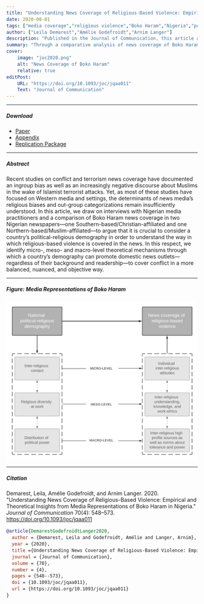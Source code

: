 ```yaml
---
title: "Understanding News Coverage of Religious-Based Violence: Empirical and Theoretical Insights from Media Representations of Boko Haram in Nigeria"
date: 2020-08-01
tags: ["media coverage","religious violence","Boko Haram","Nigeria","political communication"]
author: ["Leila Demarest","Amélie Godefroidt","Arnim Langer"]
description: "Published in the Journal of Communication, this article analyzes news coverage of Boko Haram in Nigeria to examine how media represent religious-based violence."
summary: "Through a comparative analysis of news coverage of Boko Haram in Nigeria, this article shows how religious-based violence is framed, the theoretical implications of these representations, and their consequences for public understanding of conflict."
cover:
    image: "joc2020.png"
    alt: "News Coverage of Boko Haram"
    relative: true
editPost:
    URL: "https://doi.org/10.1093/joc/jqaa011"
    Text: "Journal of Communication"
---
```


---

##### Download

+ [Paper](joc2020.pdf)
+ [Appendix](joc2020suppl.pdf)
+ [Replication Package](joc2020.pdf)
    
---

##### Abstract

Recent studies on conflict and terrorism news coverage have documented an ingroup bias as well as an increasingly negative discourse about Muslims in the wake of Islamist terrorist attacks. Yet, as most of these studies have focused on Western media and settings, the determinants of news media’s religious biases and out-group categorizations remain insufficiently understood. In this article, we draw on interviews with Nigerian media practitioners and a comparison of Boko Haram news coverage in two Nigerian newspapers—one Southern-based/Christian-affiliated and one Northern-based/Muslim-affiliated—to argue that it is crucial to consider a country’s political-religious demography in order to understand the way in which religious-based violence is covered in the news. In this respect, we identify micro-, meso- and macro-level theoretical mechanisms through which a country’s demography can promote domestic news outlets—regardless of their background and readership—to cover conflict in a more balanced, nuanced, and objective way.

---

##### Figure: Media Representations of Boko Haram

![](joc2020.png)

---

##### Citation

Demarest, Leila, Amélie Godefroidt, and Arnim Langer. 2020. "Understanding News Coverage of Religious-Based Violence: Empirical and Theoretical Insights from Media Representations of Boko Haram in Nigeria." *Journal of Communication* 70(4): 548–573. https://doi.org/10.1093/joc/jqaa011

```BibTeX
@article{DemarestGodefroidtLanger2020,
  author = {Demarest, Leila and Godefroidt, Amélie and Langer, Arnim},
  year = {2020},
  title ={Understanding News Coverage of Religious-Based Violence: Empirical and Theoretical Insights from Media Representations of Boko Haram in Nigeria},
  journal = {Journal of Communication},
  volume = {70},
  number = {4},
  pages = {548--573},
  doi = {10.1093/joc/jqaa011},
  url = {https://doi.org/10.1093/joc/jqaa011}
}
```

